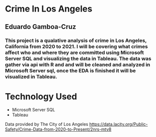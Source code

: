 # Crime In Los Angeles
## Eduardo Gamboa-Cruz
### This project is a qualative analysis of crime in Los Angeles, California from 2020 to 2021. I will be covering what crimes affect who and where they are committed using Microsoft Server SQL and visualizing the data in Tableau. The data was gather via api with R and and will be cleaned and analyzed in Microsoft Server sql, once the EDA is finished it will be visualized in Tableau.

# Technology Used
* Microsoft Server SQL
* Tableau 

 Data provided by The City of Los Angeles
 https://data.lacity.org/Public-Safety/Crime-Data-from-2020-to-Present/2nrs-mtv8
